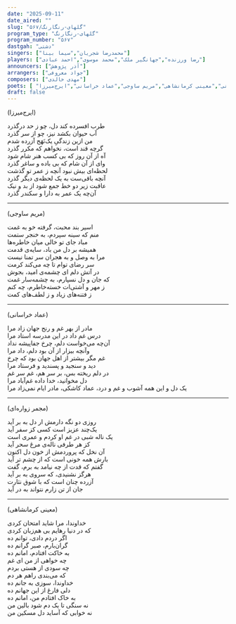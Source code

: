 ```yaml
---
date: "2025-09-11"
date_aired: ""
slug: "گلهای-رنگارنگ/۵۶۷"
program_type: "گلهای-رنگارنگ"
program_number: "۵۶۷"
dastgah: "دشتی"
singers: ["محمدرضا شجریان","سیما بینا"]
players: ["رضا ورزنده","جهانگیر ملک","محمد موسوی","احمد عبادی"]
announcers: ["آذر پژوهش"]
arrangers: ["جواد معروفی"]
composers: ["مهدی خالدی"]
poets: [ "مجمر زواره‌ای اردستانی اصفهانی","معینی کرمانشاهی","مریم ساوجی","عماد خراسانی","ایرج‌میرزا"]
draft: false
---
```


(ایرج‌میرزا)  

طرب افسرده کند دل، چو ز حد درگذرد  
آب حیوان بکشد نیز، چو از سر گذرد  
من ازین زندگیِ یک‌نَهَج آزرده شدم  
گرچه قند است، نخواهم که مکرر گذرد  
آه از آن روز که بی کسب هنر شام شود  
وای از آن شام که بی باده و ساغر گذرد  
لحظه‌ای بیش نبود آنچه ز عمر تو گذشت  
آنچه باقی‌ست به یک لحظه‌ی دیگر گذرد  
عاقبت زیر دو خط جمع شود از بد و نیک  
آن‌چه یک عمر به دارا و سکندر گذرد

---

(مریم ساوجی)

اسیر بند محبت، گرفته خو به غمت  
منم که سینه سپردم، به خنجر ستمت  
مباد جای تو خالی میان خاطره‌ها  
همیشه بر دل من باد، سایه‌ی قدمت  
مرا به وصل و به هجران سر تمنا نیست  
سر رضای توام تا چه می‌کند کرمت  
در آتش دلم ای چشمه‌ی امید، بجوش  
که جان و دل نسپارم، به چشمه‌سار غمت  
ز مهر و آشتی‌ات خسته‌خاطرم، چه کنم  
ز فتنه‌های زیاد و ز لطف‌های کمت

---

(عماد خراسانی)

مادر‌ از بهر غم و رنج جهان زاد مرا  
درس غم داد در این مدرسه استاد مرا  
آن‌چه می‌خواست دلم، چرخ جفاپیشه نداد  
وآنچه بیزار از آن بود دلم، داد مرا  
غم مگر بیشتر از اهل جهان بود که چرخ  
دید و سنجید و پسندید و فرستاد مرا  
در دلم ریخته بس، بر سر هم، غم سر غم  
دل مخوانید، خدا داده غم‌آباد مرا  
یک دل و این همه آشوب و غم و درد، عماد
کاشکی، مادر ایام نمی‌زاد مرا

---

(مجمر زواره‌ای)

روزی دو نگه دارمش ار دل به بر آید  
یک‌چند عزیز است کسی کز سفر آید  
یک ناله شبی در غم او کردم و عمری است  
کز هر طرفی ناله‌ی مرغ سحر آید  
آن نخل که پروردمش از خون دل اکنون  
بارش همه خونی است که از چشم تر آید  
گفتم که قدت از چه نیامد به برم، گفت  
هرگز نشنیدی، که سروی به بر آید  
آزرده چنان است که با شوق نثارت  
جان از تن زارم نتواند به در آید

---

(معینی کرمانشاهی)

خداوندا، مرا شاید امتحان کردی  
که در دنیا رهایم بی هم‌زبان کردی  
اگر دردم دادی، توانم ده  
گران‌بارم، صبر گرانم ده  
به خاکت افتادم، امانم ده  
چه خواهی از من ای غم  
چه سودی از هستی بردم  
که می‌بندی راهم هر دم  
خداوندا، سوزی به جانم ده  
دلی فارغ از این جهانم ده  
به خاک افتادم من، امانم ده  
نه سنگی تا یک دم شود بالین من  
نه خوابی که آساید دل مسکین من